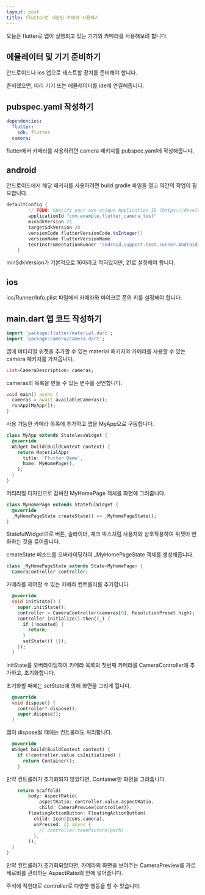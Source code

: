 ```yaml
---
layout: post
title: flutter로 내장된 카메라 사용하기
---
```


오늘은 flutter로 앱이 실행되고 있는 기기의 카메라를 사용해보려 합니다.

## 에뮬레이터 및 기기 준비하기

안드로이드나 ios 앱으로 테스트할 장치를 준비해야 합니다.

준비했으면, 미리 기기 또는 에뮬레이터를 ide에 연결해줍니다.

## pubspec.yaml 작성하기

```yaml
dependencies:
  flutter:
    sdk: flutter
  camera:
```

flutter에서 카메라를 사용하려면 camera 패키지를 pubspec.yaml에 작성해줍니다.

## android

안드로이드에서 해당 패키지를 사용하려면 build.gradle 파일을 열고 약간의 작업이 필요합니다.

```gradle
defaultConfig {
        // TODO: Specify your own unique Application ID (https://developer.android.com/studio/build/application-id.html).
        applicationId "com.example.flutter_camera_test"
        minSdkVersion 21
        targetSdkVersion 28
        versionCode flutterVersionCode.toInteger()
        versionName flutterVersionName
        testInstrumentationRunner "android.support.test.runner.AndroidJUnitRunner"
    }
```

minSdkVersion가 기본적으로 16이라고 적혀있지만, 21로 설정해야 합니다.

## ios

ios/Runner/Info.plist 파일에서 카메라와 마이크로 폰의 키를 설정해야 합니다.

## main.dart 앱 코드 작성하기

```dart
import 'package:flutter/material.dart';
import 'package:camera/camera.dart';
```

앱에 머티리얼 위젯을 추가할 수 있는 material 패키지와 카메라를 사용할 수 있는 camera 패키지를 가져옵니다.

```dart
List<CameraDescription> cameras;
```

cameras의 목록을 만들 수 있는 변수를 선언합니다.

```dart
void main() async {
  cameras = await availableCameras();
  runApp(MyApp());
}
```

사용 가능한 카메라 목록에 추가하고 앱을 MyApp으로 구동합니다.

```dart
class MyApp extends StatelessWidget {
  @override
  Widget build(BuildContext context) {
    return MaterialApp(
      title: 'Flutter Demo',
      home: MyHomePage(),
    );
  }
}
```

머티리얼 디자인으로 감싸진 MyHomePage 객체를 화면에 그려줍니다.

```dart
class MyHomePage extends StatefulWidget {
  @override
  _MyHomePageState createState() => _MyHomePageState();
}
```

StatefulWidget으로 버튼, 슬라이더, 체크 박스처럼 사용자와 상호작용하여 위젯이 변화하는 것을 묶어줍니다.

createState 메소드를 오버라이딩하여 \_MyHomePageState 객체를 생성해줍니다.

```dart
class _MyHomePageState extends State<MyHomePage> {
  CameraController controller;
```

카메라를 제어할 수 있는 카메라 컨트롤러를 추가합니다.

```dart
  @override
  void initState() {
    super.initState();
    controller = CameraController(cameras[0], ResolutionPreset.high);
    controller.initialize().then((_) {
      if (!mounted) {
        return;
      }
      setState(() {});
    });
  }
```

initState를 오버라이딩하여 카메라 목록의 첫번째 카메라를 CameraController에 추가하고, 초기화합니다.

초기화할 때에는 setState에 의해 화면을 그리게 됩니다.

```dart
  @override
  void dispose() {
    controller?.dispose();
    super.dispose();
  }
```

앱이 dispose될 때에는 컨트롤러도 처리합니다.

```dart
  @override
  Widget build(BuildContext context) {
    if (!controller.value.isInitialized) {
      return Container();
    }
```

만약 컨트롤러가 초기화되지 않았다면, Container만 화면을 그려줍니다.

```dart
    return Scaffold(
        body: AspectRatio(
            aspectRatio: controller.value.aspectRatio,
            child: CameraPreview(controller)),
        floatingActionButton: FloatingActionButton(
          child: Icon(Icons.camera),
          onPressed: () async {
            // controller.takePicture(path)
          },
        ));
  }
}
```

만약 컨트롤러가 초기화되있다면, 카메라의 화면을 보여주는 CameraPreview를 가로세로비를 관리하는 AspectRatio의 안에 넣어줍니다.

주석에 적힌대로 controller로 다양한 행동을 할 수 있습니다.
